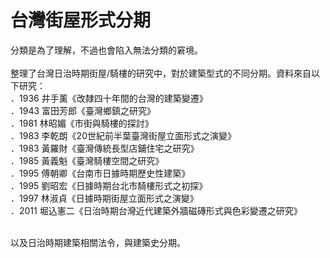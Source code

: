 # 台灣街屋形式分期
分類是為了理解，不過也會陷入無法分類的窘境。
</br></br>
整理了台灣日治時期街屋/騎樓的研究中，對於建築型式的不同分期。資料來自以下研究： </br>
．1936 井手薰《改隸四十年間的台灣的建築變遷》 </br>
．1943 富田芳郎《臺灣鄉鎮之研究》 </br>
．1981 林昭媚《市街與騎樓的探討》 </br>
．1983 李乾朗《20世紀前半葉臺灣街屋立面形式之演變》 </br>
．1983 黃羅財《臺灣傳統長型店鋪住宅之研究》 </br>
．1985 黃義魁《臺灣騎樓空間之研究》 </br>
．1995 傅朝卿《台南市日據時期歷史性建築》 </br>
．1995 劉昭宏《日據時期台北市騎樓形式之初探》 </br>
．1997 林淑貞《日據時期街屋立面形式之演變》 </br>
．2011 堀込憲二《日治時期台灣近代建築外牆磁磚形式與色彩變遷之研究》 </br></br>

以及日治時期建築相關法令，與建築史分期。
